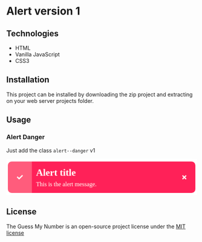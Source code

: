 # Alert version 1

## Technologies
* HTML
* Vanilla JavaScript
* CSS3

## Installation

This project can be installed by downloading the zip project and extracting on your web server projects folder.

## Usage

### Alert Danger

Just add the class `alert--danger` v1

![Alert Danger](screenshots/alert_1_danger_example.png)


## License
The Guess My Number is an open-source project license under the [MIT license](license)

